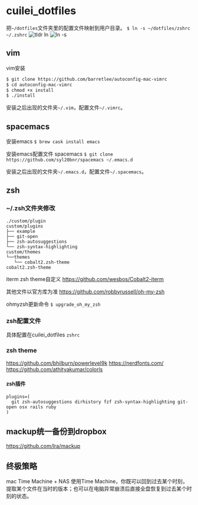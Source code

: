 # cuilei_dotfiles

把`~/dotfiles`文件夹里的配置文件映射到用户目录。
`$ ln -s ~/dotfiles/zshrc ~/.zshrc`
![tldr ln](http://qiniublog.cuilei.top/tldr%20ln.png)
![ln -s](http://qiniublog.cuilei.top/cuilei-zsh.jpg)

## vim
vim安装
```bash
$ git clone https://github.com/barretlee/autoconfig-mac-vimrc
$ cd autoconfig-mac-vimrc
$ chmod +x install
$ ./install
```

安装之后出现的文件夹`~/.vim`，配置文件`~/.vimrc`。

## spacemacs
安装emacs
`$ brew cask install emacs`

安装emacs配置文件 spacemacs
`$ git clone https://github.com/syl20bnr/spacemacs ~/.emacs.d`

安装之后出现的文件夹`~/.emacs.d`，配置文件`~/.spacemacs`。

## zsh

### ~/.zsh文件夹修改
```
./custom/plugin
custom/plugins
├── example
├── git-open
├── zsh-autosuggestions
└── zsh-syntax-highlighting
custom/themes
└──themes
   └── cobalt2.zsh-theme
cobalt2.zsh-theme
```
iterm zsh theme自定义
https://github.com/wesbos/Cobalt2-iterm

其他文件以官方库为准
https://github.com/robbyrussell/oh-my-zsh

ohmyzsh更新命令
`$ upgrade_oh_my_zsh`

### zsh配置文件
具体配置在cuilei_dotfiles
`zshrc`

### zsh theme
https://github.com/bhilburn/powerlevel9k
https://nerdfonts.com/
https://github.com/athityakumar/colorls

#### zsh插件
```
plugins=(
  git zsh-autosuggestions dirhistory fzf zsh-syntax-highlighting git-open osx rails ruby
)
```

## mackup统一备份到dropbox
https://github.com/lra/mackup

## 终极策略
mac Time Machine + NAS
使用Time Machine，你既可以回到过去某个时刻，提取某个文件在当时的版本；也可以在电脑异常崩溃后直接全盘恢复到过去某个时刻的状态。
